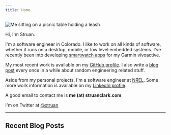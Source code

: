 ```yaml
---
title: Home
---
```

<img src="/images/IMG_4900_2000.jpg" alt="Me sitting on a picnic table holding a leash" title="Me on a picnic table">

Hi, I'm Struan.

I'm a software engineer in Colorado. I like to work on all kinds of software, whether it runs on a desktop, mobile, or low level embedded systems. I've recently been into developing <a href="https://apps.garmin.com/en-US/developer/d4443edc-699b-45fa-8b39-69d4ba213915/apps">smartwatch apps</a> for my Garmin v<span class="bold">ívoactive.</span>

My most recent work is available on my <a href="http://github.com/xtruan">GitHub profile</a>. I also write a <a href="categories/blog">blog post</a> every once in a while about random engineering related stuff.

Aside from my personal projects, I'm a software engineer at <a href="https://www.nrel.gov/">NREL</a>. Some more work information is available on my <a href="http://www.linkedin.com/in/struanclark">LinkedIn profile</a>.

A good email to contact me is <strong>me (at) struanclark.com</strong>

I'm on Twitter at <a href="https://twitter.com/xtruan">@xtruan</a>

---

## Recent Blog Posts